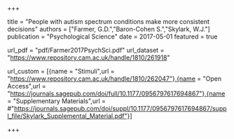 +++

title = "People with autism spectrum conditions make more consistent decisions"
authors = ["Farmer, G.D.","Baron-Cohen S.","Skylark, W.J."]
publication = "Psychological Science"
date = 2017-05-01
featured = true

url_pdf = "pdf/Farmer2017PsychSci.pdf"
url_dataset = "https://www.repository.cam.ac.uk/handle/1810/261918"

url_custom = [{name = "Stimuli",url = "https://www.repository.cam.ac.uk/handle/1810/262047"},{name = "Open Access",url = "https://journals.sagepub.com/doi/full/10.1177/0956797617694867"},{name = "Supplementary Materials",url = #"https://journals.sagepub.com/doi/suppl/10.1177/0956797617694867/suppl_file/Skylark_Supplemental_Material.pdf"}]

+++
